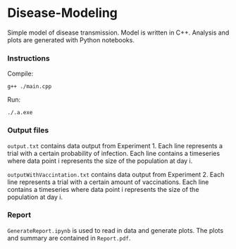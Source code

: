 # Disease-Modeling

Simple model of disease transmission. Model is written in C++. Analysis and plots are generated with Python notebooks.

### Instructions

Compile:

```g++ ./main.cpp```

Run:

```./.a.exe```

### Output files

```output.txt``` contains data output from Experiment 1. Each line represents a trial with a certain probability of infection. Each line contains a timeseries where data point i represents the size of the population at day i.

```outputWithVaccintation.txt``` contains data output from Experiment 2. Each line represents a trial with a certain amount of vaccinations. Each line contains a timeseries where data point i represents the size of the population at day i.

### Report

```GenerateReport.ipynb``` is used to read in data and generate plots. The plots and summary are contained in ```Report.pdf```.